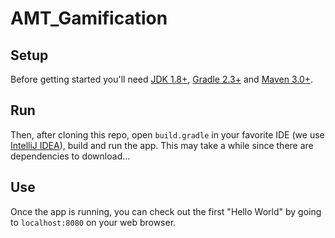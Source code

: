 # AMT_Gamification

## Setup
Before getting started you'll need [JDK 1.8+](http://www.oracle.com/technetwork/java/javase/downloads/index.html), [Gradle 2.3+](https://gradle.org/gradle-download/) and [Maven 3.0+](http://maven.apache.org/download.cgi).

## Run
Then, after cloning this repo, open `build.gradle` in your favorite IDE (we use [IntelliJ IDEA](http://www.jetbrains.com/idea/)), build and run the app. This may take a while since there are dependencies to download...

## Use
Once the app is running, you can check out the first "Hello World" by going to `localhost:8080` on your web browser.
